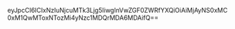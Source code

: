 eyJpcCI6ICIxNzIuNjcuMTk3Ljg5IiwgInVwZGF0ZWRfYXQiOiAiMjAyNS0xMC0xM1QwMToxNTozMi4yNzc1MDQrMDA6MDAifQ==